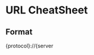# URL CheatSheet

## Format
{protocol}://{server
<!--stackedit_data:
eyJoaXN0b3J5IjpbLTE0MjMwMTIwNDldfQ==
-->